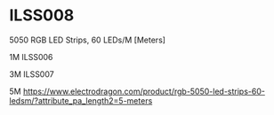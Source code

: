 
# ILSS008

5050 RGB LED Strips, 60 LEDs/M [Meters]

1M 
ILSS006


3M
ILSS007

5M 
https://www.electrodragon.com/product/rgb-5050-led-strips-60-ledsm/?attribute_pa_length2=5-meters

